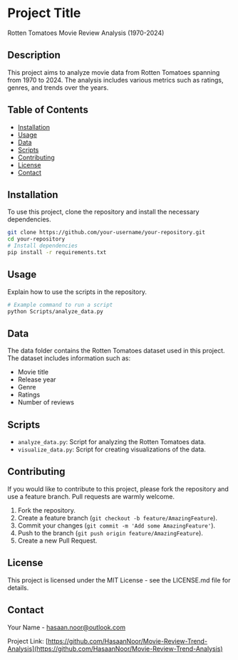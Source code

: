 # Project Title

Rotten Tomatoes Movie Review Analysis (1970-2024)

## Description

This project aims to analyze movie data from Rotten Tomatoes spanning from 1970 to 2024. The analysis includes various metrics such as ratings, genres, and trends over the years.

## Table of Contents

- [Installation](#installation)
- [Usage](#usage)
- [Data](#data)
- [Scripts](#scripts)
- [Contributing](#contributing)
- [License](#license)
- [Contact](#contact)

## Installation

To use this project, clone the repository and install the necessary dependencies.

```bash
git clone https://github.com/your-username/your-repository.git
cd your-repository
# Install dependencies
pip install -r requirements.txt
```

## Usage

Explain how to use the scripts in the repository.

```bash
# Example command to run a script
python Scripts/analyze_data.py
```

## Data

The data folder contains the Rotten Tomatoes dataset used in this project. The dataset includes information such as:

- Movie title
- Release year
- Genre
- Ratings
- Number of reviews

## Scripts

- `analyze_data.py`: Script for analyzing the Rotten Tomatoes data.
- `visualize_data.py`: Script for creating visualizations of the data.

## Contributing

If you would like to contribute to this project, please fork the repository and use a feature branch. Pull requests are warmly welcome.

1. Fork the repository.
2. Create a feature branch (`git checkout -b feature/AmazingFeature`).
3. Commit your changes (`git commit -m 'Add some AmazingFeature'`).
4. Push to the branch (`git push origin feature/AmazingFeature`).
5. Create a new Pull Request.

## License

This project is licensed under the MIT License - see the LICENSE.md file for details.

## Contact

Your Name - [hasaan.noor@outlook.com](mailto:hasaan.noor@outlook.com)

Project Link: [https://github.com/HasaanNoor/Movie-Review-Trend-Analysis](https://github.com/HasaanNoor/Movie-Review-Trend-Analysis)
